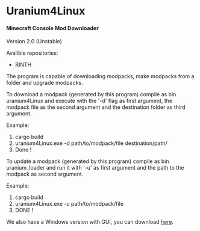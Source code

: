 # Uranium4Linux
 
<h4> Minecraft Console Mod Downloader</h4>


Version 2.0 (Unstable)


Avalible repositories: <br>
- RINTH

The program is capable of downloading modpacks, make modpacks from a folder and upgrade modpacks.

To download a modpack (generated by this program) compile as bin uranium4Linux and execute with the '-d' flag 
as first argument, the modpack file as the second argument and the destination folder as third argument.

Example: <br>
<ol>
<li> cargo build</li>
<li> uranium4Linux.exe -d path/to/modpack/file destination/path/</li>
<li> Done !</li>
</ol>

To update a modpack (generated by this program) compile as bin uranium_loader and run it with '-u' as first argument and the path to the modpack as second argument.

Example: <br>
<ol>
<li> cargo build</li>
<li> uranium4Linux.exe -u path/to/modpack/file </li>
<li> DONE ! </li>
</ol>

We also have a Windows version with GUI, you can download [here]. <br> 





[here]: https://github.com/ElPsyKoongroo/MinecraftModDownloader
